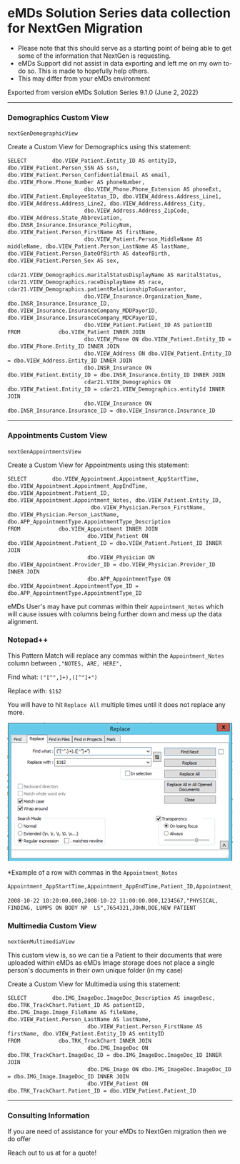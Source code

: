 # eMDs Solution Series data collection for NextGen Migration

  * Please note that this should serve as a starting point of being able to get some of the information that NextGen is requesting.
  * eMDs Support did not assist in data exporting and left me on my own to-do so. This is made to hopefully help others.
  * This may differ from your eMDs environment
  
  Exported from version eMDs Solution Series 9.1.0 (June 2, 2022)
  
  
  
  ***
  
  ### Demographics Custom View
  
  `nextGenDemographicView`
  
  Create a Custom View for Demographics using this statement:
  
 ``` 
 SELECT        dbo.VIEW_Patient.Entity_ID AS entityID, dbo.VIEW_Patient.Person_SSN AS ssn, dbo.VIEW_Patient.Person_ConfidentialEmail AS email, dbo.VIEW_Phone.Phone_Number AS phoneNumber,
                         dbo.VIEW_Phone.Phone_Extension AS phoneExt, dbo.VIEW_Patient.EmployeeStatus_ID, dbo.VIEW_Address.Address_Line1, dbo.VIEW_Address.Address_Line2, dbo.VIEW_Address.Address_City,
                         dbo.VIEW_Address.Address_ZipCode, dbo.VIEW_Address.State_Abbreviation, dbo.INSR_Insurance.Insurance_PolicyNum, dbo.VIEW_Patient.Person_FirstName AS firstName,
                         dbo.VIEW_Patient.Person_MiddleName AS middleName, dbo.VIEW_Patient.Person_LastName AS lastName, dbo.VIEW_Patient.Person_DateOfBirth AS dateofBirth, dbo.VIEW_Patient.Person_Sex AS sex,
                         cdar21.VIEW_Demographics.maritalStatusDisplayName AS maritalStatus, cdar21.VIEW_Demographics.raceDisplayName AS race, cdar21.VIEW_Demographics.patientRelationshipToGuarantor,
                         dbo.VIEW_Insurance.Organization_Name, dbo.INSR_Insurance.Insurance_ID, dbo.VIEW_Insurance.InsuranceCompany_MDDPayorID, dbo.VIEW_Insurance.InsuranceCompany_MDCPayorID,
                         dbo.VIEW_Patient.Patient_ID AS patientID
FROM            dbo.VIEW_Patient INNER JOIN
                         dbo.VIEW_Phone ON dbo.VIEW_Patient.Entity_ID = dbo.VIEW_Phone.Entity_ID INNER JOIN
                         dbo.VIEW_Address ON dbo.VIEW_Patient.Entity_ID = dbo.VIEW_Address.Entity_ID INNER JOIN
                         dbo.INSR_Insurance ON dbo.VIEW_Patient.Entity_ID = dbo.INSR_Insurance.Entity_ID INNER JOIN
                         cdar21.VIEW_Demographics ON dbo.VIEW_Patient.Entity_ID = cdar21.VIEW_Demographics.entityId INNER JOIN
                         dbo.VIEW_Insurance ON dbo.INSR_Insurance.Insurance_ID = dbo.VIEW_Insurance.Insurance_ID
```

***

### Appointments Custom View

`nextGenAppointmentsView`

Create a Custom View for Appointments using this statement:

```
SELECT        dbo.VIEW_Appointment.Appointment_AppStartTime, dbo.VIEW_Appointment.Appointment_AppEndTime, dbo.VIEW_Appointment.Patient_ID, dbo.VIEW_Appointment.Appointment_Notes, dbo.VIEW_Patient.Entity_ID,
                          dbo.VIEW_Physician.Person_FirstName, dbo.VIEW_Physician.Person_LastName, dbo.APP_AppointmentType.AppointmentType_Description
FROM            dbo.VIEW_Appointment INNER JOIN
                         dbo.VIEW_Patient ON dbo.VIEW_Appointment.Patient_ID = dbo.VIEW_Patient.Patient_ID INNER JOIN
                         dbo.VIEW_Physician ON dbo.VIEW_Appointment.Provider_ID = dbo.VIEW_Physician.Provider_ID INNER JOIN
                         dbo.APP_AppointmentType ON dbo.VIEW_Appointment.AppointmentType_ID = dbo.APP_AppointmentType.AppointmentType_ID
```

eMDs User's may have put commas within their `Appointment_Notes` which will cause issues with columns being further down and mess up the data alignment. 

### Notepad++

This Pattern Match will replace any commas within the `Appointment_Notes` column between `,"NOTES, ARE, HERE",`

Find what: `("[^",]+),([^"]+")`

Replace with: `$1$2`

You will have to hit `Replace All` multiple times until it does not replace any more.

![alt text](https://github.com/jsmithschilling/nextGen-Migration/blob/main/notepadregex.png "Notepad++ RegEx")

*Example of a row with commas in the `Appointment_Notes`

```
Appointment_AppStartTime,Appointment_AppEndTime,Patient_ID,Appointment_Notes,Entity_ID,Person_FirstName,Person_LastName,AppointmentType_Description

2008-10-22 10:20:00.000,2008-10-22 11:00:00.000,1234567,"PHYSICAL, FINDING, LUMPS ON BODY NP  LS",7654321,JOHN,DOE,NEW PATIENT
```

### Multimedia Custom View

`nextGenMultimediaView`

This custom view is, so we can tie a Patient to their documents that were uploaded within eMDs as eMDs Image storage does not place a single person's documents in their own unique folder (in my case)

Create a Custom View for Multimedia using this statement:

```
SELECT        dbo.IMG_ImageDoc.ImageDoc_Description AS imageDesc, dbo.TRK_TrackChart.Patient_ID AS patientID, dbo.IMG_Image.Image_FileName AS fileName, dbo.VIEW_Patient.Person_LastName AS lastName, 
                         dbo.VIEW_Patient.Person_FirstName AS firstName, dbo.VIEW_Patient.Entity_ID AS entityID
FROM            dbo.TRK_TrackChart INNER JOIN
                         dbo.IMG_ImageDoc ON dbo.TRK_TrackChart.ImageDoc_ID = dbo.IMG_ImageDoc.ImageDoc_ID INNER JOIN
                         dbo.IMG_Image ON dbo.IMG_ImageDoc.ImageDoc_ID = dbo.IMG_Image.ImageDoc_ID INNER JOIN
                         dbo.VIEW_Patient ON dbo.TRK_TrackChart.Patient_ID = dbo.VIEW_Patient.Patient_ID
```

***

### Consulting Information

If you are need of assistance for your eMDs to NextGen migration then we do offer <Service>

Reach out to us at <email> for a quote!

